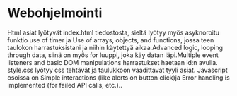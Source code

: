# Webohjelmointi
Html asiat lyötyvät index.html tiedostosta, sieltä lyötyy myös asyknoroitu funktio use of timer ja Use of arrays, objects, and functions, jossa teen taulokon harrastuksistani ja niihin käytettyä aikaa.Advanced logic, looping through data, siinä on myös for luuppi, joka käy datan läpi.Multiple event listeners and basic DOM manipulations harrastukset haetaan id:n avulla.
style.css lyötyy css tehtävät ja taulukkoon vaadittavat tyyli asiat.
Javascript osoissa on Simple interactions (like alerts on button click)ja Error handling is implemented (for failed API calls, etc.)..
